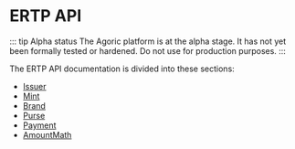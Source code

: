 # ERTP API

::: tip Alpha status
The Agoric platform is at the alpha stage.
It has not yet been formally tested or hardened.
Do not use for production purposes.
:::

The ERTP API documentation is divided into these sections:

- [Issuer](./issuer)
- [Mint](./mint)
- [Brand](./brand)
- [Purse](./purse)
- [Payment](./payment)
- [AmountMath](./amount-math)
